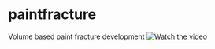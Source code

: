 # paintfracture
Volume based paint fracture development
[![Watch the video](https://i.sstatic.net/Vp2cE.png)](https://youtu.be/vt5fpE0bzSY)

